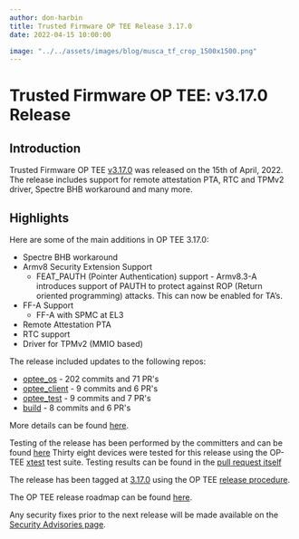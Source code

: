 ```yaml
---
author: don-harbin
title: Trusted Firmware OP TEE Release 3.17.0
date: 2022-04-15 10:00:00

image: "../../assets/images/blog/musca_tf_crop_1500x1500.png"
---
```


# **Trusted Firmware OP TEE: v3.17.0 Release**

## Introduction

Trusted Firmware OP TEE [v3.17.0](https://github.com/OP-TEE/optee_os/blob/3.17.0/CHANGELOG.md) was released on the 15th of April, 2022. The release includes support for remote attestation PTA, RTC and TPMv2 driver, Spectre BHB workaround and many more.

## Highlights

Here are some of the main additions in OP TEE 3.17.0:

- Spectre BHB workaround
- Armv8 Security Extension Support
  - FEAT_PAUTH (Pointer Authentication) support - Armv8.3-A introduces support of PAUTH to protect against ROP (Return oriented programming) attacks. This can now be enabled for TA’s.
- FF-A Support
  - FF-A with SPMC at EL3
- Remote Attestation PTA
- RTC support
- Driver for TPMv2 (MMIO based)

The release included updates to the following repos:

- [optee_os](https://optee.readthedocs.io/en/latest/building/gits/optee_os.html#optee-os) - 202 commits and 71 PR's
- [optee_client](https://optee.readthedocs.io/en/latest/building/gits/optee_client.html#optee-client) - 9 commits and 6 PR's
- [optee_test](https://optee.readthedocs.io/en/latest/building/gits/optee_test.html#optee-test) - 9 commits and 7 PR's
- [build](https://optee.readthedocs.io/en/latest/building/gits/build.html#build) - 8 commits and 6 PR's

More details can be found [here](https://github.com/OP-TEE/optee_os/blob/master/CHANGELOG.md).

Testing of the release has been performed by the committers and can be found [here](https://github.com/OP-TEE/optee_os/commit/f9e550142dd4b33ee1112f5dd64ffa94ba79cefa)
Thirty eight devices were tested for this release using the OP-TEE [xtest](https://optee.readthedocs.io/en/latest/building/gits/optee_test.html) test suite. Testing results can be found in the [pull request itself](https://github.com/OP-TEE/optee_os/pull/5094)

The release has been tagged at [3.17.0](https://github.com/OP-TEE/optee_os/releases/tag/3.17.0) using the OP TEE [release procedure](https://optee.readthedocs.io/en/latest/general/releases.html#release-procedure).

The OP TEE release roadmap can be found [here](https://optee.readthedocs.io/en/latest/general/releases.html).

Any security fixes prior to the next release will be made available on the [Security Advisories page](https://github.com/OP-TEE/optee_os/security/advisories?state=published).
